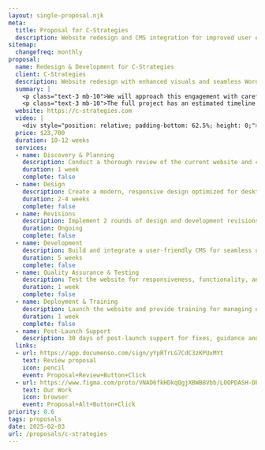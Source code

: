 ```yaml
---
layout: single-proposal.njk
meta:
  title: Proposal for C-Strategies
  description: Website redesign and CMS integration for improved user experience.
sitemap:
  changefreq: monthly
proposal:
  name: Redesign & Development for C-Strategies
  client: C-Strategies
  description: Website redesign with enhanced visuals and seamless WordPress CMS integration for a elevated user experience and increased search rank.
  summary: |
    <p class="text-3 mb-10">We will approach this engagement with careful consideration and thoughtful execution, ensuring that every phase of the process is handled with precision and purpose. By following a structured timeline with clearly defined milestones, we will ensure progress remains aligned with your vision. The investment for this work can be found in <a href="{{ proposal.links[0].url }}" target="_blank" class="link plausible-event-name=Proposal+Sign+Link+Click">your proposal</a>.</p>
    <p class="text-3 mb-10">The full project has an estimated timeline of 10-12 weeks to deliver an effective outcome. Please feel free to read more <a href="/about" target="_blank" class="link plausible-event-name=Proposal+About+Link+Click">about us</a> or refer to our <a href="/faq" target="_blank" class="link plausible-event-name=Proposal+FAQ+Link+Click">commonly asked questions</a>.</p>
  website: https://c-strategies.com
  video: |
    <div style="position: relative; padding-bottom: 62.5%; height: 0;"><iframe src="https://www.loom.com/embed/d6d6daa7847b4b819b96b5060a3459e3?sid=3345f2f2-f900-43f7-97c3-1ef869109e64" frameborder="0" webkitallowfullscreen mozallowfullscreen allowfullscreen style="position: absolute; top: 0; left: 0; width: 100%; height: 100%;"></iframe></div>
  price: $23,700
  duration: 10-12 weeks
  services:
  - name: Discovery & Planning
    description: Conduct a thorough review of the current website and create a plan for modernization.
    duration: 1 week
    complete: false
  - name: Design
    description: Create a modern, responsive design optimized for desktop and mobile.
    duration: 2-4 weeks
    complete: false
  - name: Revisions
    description: Implement 2 rounds of design and development revisions.
    duration: Ongoing
    complete: false
  - name: Development
    description: Build and integrate a user-friendly CMS for seamless updates.
    duration: 5 weeks
    complete: false
  - name: Quality Assurance & Testing
    description: Test the website for responsiveness, functionality, and cross-platform compatibility.
    duration: 1 week
    complete: false
  - name: Deployment & Training
    description: Launch the website and provide training for managing updates and maintenance.
    duration: 1 week
    complete: false
  - name: Post-Launch Support
    description: 30 days of post-launch support for fixes, guidance and sssistance with any necessary refinements.
  links: 
  - url: https://app.documenso.com/sign/yYpRTrLG7CdC3zKPUxMYt
    text: Review proposal
    icon: pencil
    event: Proposal+Review+Button+Click
  - url: https://www.figma.com/proto/VNAD6fkHDkqQgjXBWB8Vbb/LOOPDASH-DECK?node-id=1486-263&node-type=canvas&t=0nqwI2HNLFlplT1U-0&scaling=contain&content-scaling=fixed&page-id=1486%3A2
    text: Our Work
    icon: browser
    event: Proposal+Alt+Button+Click
priority: 0.6
tags: proposals
date: 2025-02-03
url: /proposals/c-strategies
---
```

